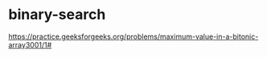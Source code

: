 # binary-search
https://practice.geeksforgeeks.org/problems/maximum-value-in-a-bitonic-array3001/1#
